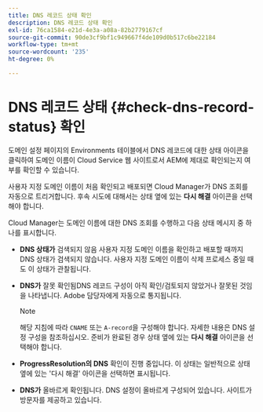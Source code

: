 ```yaml
---
title: DNS 레코드 상태 확인
description: DNS 레코드 상태 확인
exl-id: 76ca1584-e21d-4e3a-a08a-82b2779167cf
source-git-commit: 90de3cf9bf1c949667f4de109d0b517c6be22184
workflow-type: tm+mt
source-wordcount: '235'
ht-degree: 0%

---
```


# DNS 레코드 상태 {#check-dns-record-status} 확인

도메인 설정 페이지의 Environments 테이블에서 DNS 레코드에 대한 상태 아이콘을 클릭하여 도메인 이름이 Cloud Service 웹 사이트로서 AEM에 제대로 확인되는지 여부를 확인할 수 있습니다.

사용자 지정 도메인 이름이 처음 확인되고 배포되면 Cloud Manager가 DNS 조회를 자동으로 트리거합니다. 후속 시도에 대해서는 상태 옆에 있는 **다시 해결** 아이콘을 선택해야 합니다.

Cloud Manager는 도메인 이름에 대한 DNS 조회를 수행하고 다음 상태 메시지 중 하나를 표시합니다.

* **DNS 상태가**
검색되지 않음 사용자 지정 도메인 이름을 확인하고 배포할 때까지 DNS 상태가 검색되지 않습니다. 사용자 지정 도메인 이름이 삭제 프로세스 중일 때도 이 상태가 관찰됩니다.

* **DNS가**
잘못 확인됨DNS 레코드 구성이 아직 확인/검토되지 않았거나 잘못된 것임을 나타냅니다. Adobe 담당자에게 자동으로 통지됩니다.

   >[!NOTE]
   >해당 지침에 따라 `CNAME` 또는 `A-record`을 구성해야 합니다. 자세한 내용은 DNS 설정 구성을 참조하십시오. 준비가 완료된 경우 상태 옆에 있는 **다시 해결** 아이콘을 선택해야 합니다.

* **ProgressResolution의 DNS**
확인이 진행 중입니다. 이 상태는 일반적으로 상태 옆에 있는 &#39;다시 해결&#39; 아이콘을 선택하면 표시됩니다.

* **DNS가**
올바르게 확인됩니다. DNS 설정이 올바르게 구성되어 있습니다. 사이트가 방문자를 제공하고 있습니다.

